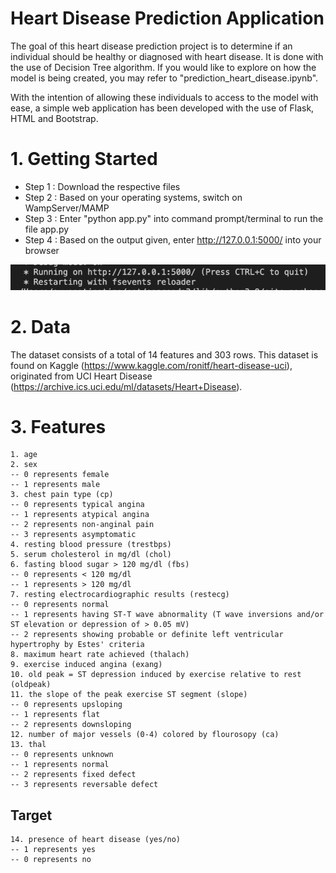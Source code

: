 # Heart Disease Prediction Application 

The goal of this heart disease prediction project is to determine if an individual should be healthy or diagnosed with heart disease. It is done with the use of Decision Tree algorithm.
If you would like to explore on how the model is being created, you may refer to "prediction_heart_disease.ipynb".  

With the intention of allowing these individuals to access to the model with ease, a simple web application has been developed with the use of Flask, HTML and Bootstrap. 

# 1. Getting Started
  - Step 1 : Download the respective files 
  - Step 2 : Based on your operating systems, switch on WampServer/MAMP 
  - Step 3 : Enter "python app.py" into command prompt/terminal to run the file app.py 
  - Step 4 : Based on the output given, enter http://127.0.0.1:5000/ into your browser

<p align="center">
  <img src="images/readme_screenshot1.png" width="700"/> <br>
</p>

# 2. Data 

The dataset consists of a total of 14 features and 303 rows. This dataset is found on Kaggle (https://www.kaggle.com/ronitf/heart-disease-uci), originated from UCI Heart Disease (https://archive.ics.uci.edu/ml/datasets/Heart+Disease). 

# 3. Features
    1. age 
    2. sex 
    -- 0 represents female 
    -- 1 represents male 
    3. chest pain type (cp)
    -- 0 represents typical angina 
    -- 1 represents atypical angina 
    -- 2 represents non-anginal pain 
    -- 3 represents asymptomatic        
    4. resting blood pressure (trestbps)
    5. serum cholesterol in mg/dl (chol)
    6. fasting blood sugar > 120 mg/dl (fbs) 
    -- 0 represents < 120 mg/dl 
    -- 1 represents > 120 mg/dl 
    7. resting electrocardiographic results (restecg)
    -- 0 represents normal 
    -- 1 represents having ST-T wave abnormality (T wave inversions and/or ST elevation or depression of > 0.05 mV) 
    -- 2 represents showing probable or definite left ventricular hypertrophy by Estes' criteria 
    8. maximum heart rate achieved (thalach)
    9. exercise induced angina (exang) 
    10. old peak = ST depression induced by exercise relative to rest (oldpeak)
    11. the slope of the peak exercise ST segment (slope)
    -- 0 represents upsloping
    -- 1 represents flat
    -- 2 represents downsloping
    12. number of major vessels (0-4) colored by flourosopy (ca)
    13. thal
    -- 0 represents unknown 
    -- 1 represents normal 
    -- 2 represents fixed defect 
    -- 3 represents reversable defect

## Target 
    14. presence of heart disease (yes/no)
    -- 1 represents yes 
    -- 0 represents no